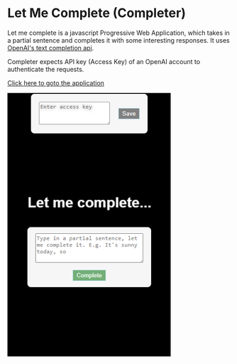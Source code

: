 # Let Me Complete (Completer)
Let me complete is a javascript Progressive Web Application, which takes in a partial sentence and completes it with some interesting responses. It uses [OpenAI's text completion api](https://platform.openai.com/docs/guides/completion/introduction).

Completer expects API key (Access Key) of an OpenAI account to authenticate the requests.

[Click here to goto the application](https://sranmanpreet.github.io/let-me-complete/)

![Completer UI](UI.png)